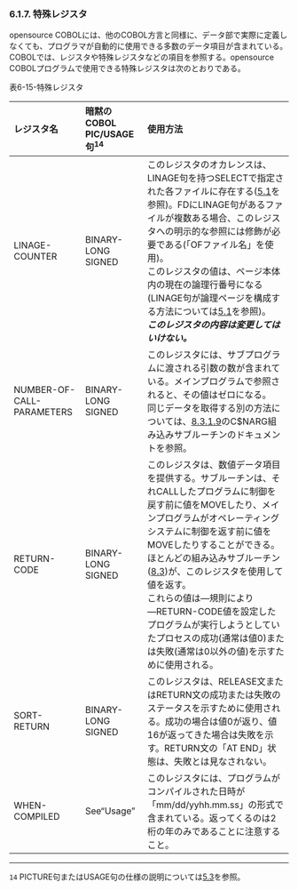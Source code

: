 ### 6.1.7. 特殊レジスタ

opensource COBOLには、他のCOBOL方言と同様に、データ部で実際に定義しなくても、プログラマが自動的に使用できる多数のデータ項目が含まれている。COBOLでは、レジスタや特殊レジスタなどの項目を参照する。opensource COBOLプログラムで使用できる特殊レジスタは次のとおりである。

表6-15-特殊レジスタ

| レジスタ名 |暗黙のCOBOL PIC/USAGE句<sup>14</sup> |使用方法 |
| :--- | :--- |:--- |
| LINAGE-COUNTER | BINARY-LONG SIGNED | このレジスタのオカレンスは、LINAGE句を持つSELECTで指定された各ファイルに存在する([5.1](5-1.md)を参照)。FDにLINAGE句があるファイルが複数ある場合、このレジスタへの明示的な参照には修飾が必要である(「OFファイル名」を使用)。<br>このレジスタの値は、ページ本体内の現在の論理行番号になる(LINAGE句が論理ページを構成する方法については[5.1](5-1.md)を参照)。<br>***このレジスタの内容は変更してはいけない。*** |
| NUMBER-OF-CALL-PARAMETERS | BINARY-LONG SIGNED | このレジスタには、サブプログラムに渡される引数の数が含まれている。メインプログラムで参照されると、その値はゼロになる。<br>同じデータを取得する別の方法については、[8.3.1.9](8-3-1.md#8319-call-cnarg-using-arg-count-result)のC$NARG組み込みサブルーチンのドキュメントを参照。 |
| RETURN-CODE | BINARY-LONG SIGNED | このレジスタは、数値データ項目を提供する。サブルーチンは、それCALLしたプログラムに制御を戻す前に値をMOVEしたり、メインプログラムがオペレーティングシステムに制御を返す前に値をMOVEしたりすることができる。<br>ほとんどの組み込みサブルーチン([8.3](8-3-1.md))が、このレジスタを使用して値を返す。<br>これらの値は―規則により―RETURN-CODE値を設定したプログラムが実行しようとしていたプロセスの成功(通常は値0)または失敗(通常は0以外の値)を示すために使用される。 |
| SORT-RETURN| BINARY-LONG SIGNED| このレジスタは、RELEASE文またはRETURN文の成功または失敗のステータスを示すために使用される。成功の場合は値0が返り、値16が返ってきた場合は失敗を示す。RETURN文の「AT END」状態は、失敗とは見なされない。 |
| WHEN-COMPILED | See“Usage” | このレジスタには、プログラムがコンパイルされた日時が「mm/dd/yyhh.mm.ss」の形式で含まれている。返ってくるのは2桁の年のみであることに注意すること。 |

---
`14` PICTURE句またはUSAGE句の仕様の説明については[5.3](5-3.md)を参照。
